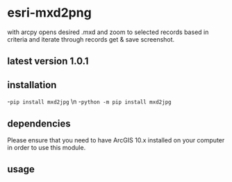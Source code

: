 # esri-mxd2png
with arcpy opens desired .mxd and zoom to selected records based in criteria and  iterate through records get &amp; save screenshot.

## latest version 1.0.1

## installation
-```pip install mxd2jpg``` \n
-```python -m pip install mxd2jpg ```

## dependencies
Please ensure that you need to have ArcGIS 10.x installed on your computer in order to use this module.

## usage
